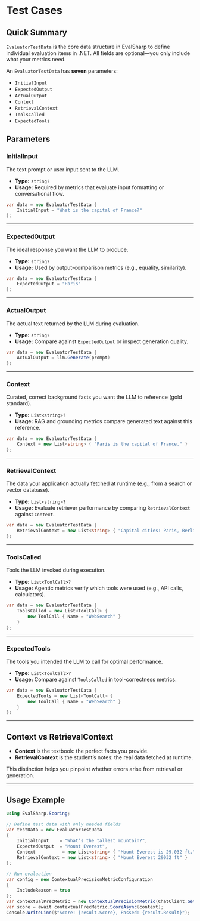 # Test Cases

## Quick Summary

`EvaluatorTestData` is the core data structure in EvalSharp to define individual evaluation items in .NET. All fields are optional—you only include what your metrics need.

An `EvaluatorTestData` has **seven** parameters:

- `InitialInput`
- `ExpectedOutput`
- `ActualOutput`
- `Context`
- `RetrievalContext`
- `ToolsCalled`
- `ExpectedTools`

## Parameters

### InitialInput

The text prompt or user input sent to the LLM.

- **Type:** `string?`
- **Usage:** Required by metrics that evaluate input formatting or conversational flow.

```csharp
var data = new EvaluatorTestData {
    InitialInput = "What is the capital of France?"
};
```

---

### ExpectedOutput

The ideal response you want the LLM to produce.

- **Type:** `string?`
- **Usage:** Used by output-comparison metrics (e.g., equality, similarity).

```csharp
var data = new EvaluatorTestData {
    ExpectedOutput = "Paris"
};
```

---

### ActualOutput

The actual text returned by the LLM during evaluation.

- **Type:** `string?`
- **Usage:** Compare against `ExpectedOutput` or inspect generation quality.

```csharp
var data = new EvaluatorTestData {
    ActualOutput = llm.Generate(prompt)
};
```

---

### Context

Curated, correct background facts you want the LLM to reference (gold standard).

- **Type:** `List<string>?`
- **Usage:** RAG and grounding metrics compare generated text against this reference.

```csharp
var data = new EvaluatorTestData {
    Context = new List<string> { "Paris is the capital of France." }
};
```

---

### RetrievalContext

The data your application actually fetched at runtime (e.g., from a search or vector database).

- **Type:** `List<string>?`
- **Usage:** Evaluate retriever performance by comparing `RetrievalContext` against `Context`.

```csharp
var data = new EvaluatorTestData {
    RetrievalContext = new List<string> { "Capital cities: Paris, Berlin, Madrid" }
};
```

---

### ToolsCalled

Tools the LLM invoked during execution.

- **Type:** `List<ToolCall>?`
- **Usage:** Agentic metrics verify which tools were used (e.g., API calls, calculators).

```csharp
var data = new EvaluatorTestData {
    ToolsCalled = new List<ToolCall> {
        new ToolCall { Name = "WebSearch" }
    }
};
```

---

### ExpectedTools

The tools you intended the LLM to call for optimal performance.

- **Type:** `List<ToolCall>?`
- **Usage:** Compare against `ToolsCalled` in tool-correctness metrics.

```csharp
var data = new EvaluatorTestData {
    ExpectedTools = new List<ToolCall> {
        new ToolCall { Name = "WebSearch" }
    }
};
```

---

## Context vs RetrievalContext

- **Context** is the textbook: the perfect facts you provide.
- **RetrievalContext** is the student’s notes: the real data fetched at runtime.

This distinction helps you pinpoint whether errors arise from retrieval or generation.

---

## Usage Example

```csharp
using EvalSharp.Scoring;

// Define test data with only needed fields
var testData = new EvaluatorTestData
{
    InitialInput    = "What’s the tallest mountain?",
    ExpectedOutput  = "Mount Everest",
    Context          = new List<string> { "Mount Everest is 29,032 ft." },
    RetrievalContext = new List<string> { "Mount Everest 29032 ft" }
};

// Run evaluation
var config = new ContextualPrecisionMetricConfiguration
{
    IncludeReason = true
};
var contextualPrecMetric = new ContextualPrecisionMetric(ChatClient.GetInstance(), config);
var score = await contextualPrecMetric.ScoreAsync(context);
Console.WriteLine($"Score: {result.Score}, Passed: {result.Result}");
```
